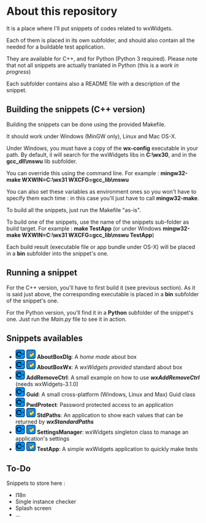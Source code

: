 # About this repository #

It is a place where I'll put snippets of codes related to wxWidgets.

Each of them is placed in its own subfolder, and should also contain all the needed for a buildable test application.

They are available for C++, and for Python (Python 3 required). Please note that not all snippets are actually tranlated in Python (this is a _work in progress_)

Each subfolder contains also a README file with a description of the snippet.

## Building the snippets (C++ version) ##

Building the snippets can be done using the provided Makefile.

It should work under Windows (MinGW only), Linux and Mac OS-X.

Under Windows, you must have a copy of the **wx-config** executable in your path. By default, il will search for the wxWidgets libs in **C:\wx30**, and in the **gcc_dll\mswu** lib subfolder.

You can override this using the command line. For example : **mingw32-make WXWIN=C:\wx31 WXCFG=gcc_lib\mswu**

You can also set these variables as environment ones so you won't have to specify them each time : in this case you'll just have to call **mingw32-make**.

To build all the snippets, just run the Makefile "as-is".

To build one of the snippets, use the name of the snippets sub-folder as build target. For example : **make TestApp** (or under Windows **mingw32-make WXWIN=C:\wx31 WXCFG=gcc_lib\mswu TestApp**)

Each build result (executable file or app bundle under OS-X) will be placed in a **bin** subfolder into the snippet's one.

## Running a snippet ##

For the C++ version, you'll have to first build it (see previous section). As it is said just above, the corresponding executable is placed in a **bin** subfolder of the snippet's one.

For the Python version, you'll find it in a **Python** subfolder of the snippet's one. Just run the _Main.py_ file to see it in action.

## Snippets availables ##

- ![Cpp](/common/cpp.png) ![Py](/common/python.png) **AboutBoxDlg**: A _home made_ about box
- ![Cpp](/common/cpp.png) ![Py](/common/python.png) **AboutBoxWx**: A _wxWidgets provided_ standard about box
- ![Cpp](/common/cpp.png) **AddRemoveCtrl**: A small example on how to use _**wxAddRemoveCtrl**_ (needs wxWidgets-3.1.0)
- ![Cpp](/common/cpp.png) **Guid**: A small cross-platform (Windows, Linux and Max) Guid class
- ![Cpp](/common/cpp.png) **PwdProtect**: Password protected access to an application
- ![Cpp](/common/cpp.png) ![Py](/common/python.png) **StdPaths**: An application to show each values that can be returned by _**wxStandardPaths**_
- ![Cpp](/common/cpp.png) ![Py](/common/python.png) **SettingsManager**: wxWidgets singleton class to manage an application's settings
- ![Cpp](/common/cpp.png) ![Py](/common/python.png) **TestApp**: A simple wxWidgets application to quickly make tests

## To-Do ##

Snippets to store here :

- I18n
- Single instance checker
- Splash screen
- ...
